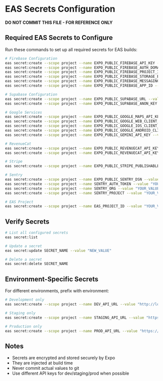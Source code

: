 # EAS Secrets Configuration

**DO NOT COMMIT THIS FILE - FOR REFERENCE ONLY**

## Required EAS Secrets to Configure

Run these commands to set up all required secrets for EAS builds:

```bash
# Firebase Configuration
eas secret:create --scope project --name EXPO_PUBLIC_FIREBASE_API_KEY --value "YOUR_VALUE"
eas secret:create --scope project --name EXPO_PUBLIC_FIREBASE_AUTH_DOMAIN --value "YOUR_VALUE"
eas secret:create --scope project --name EXPO_PUBLIC_FIREBASE_PROJECT_ID --value "YOUR_VALUE"
eas secret:create --scope project --name EXPO_PUBLIC_FIREBASE_STORAGE_BUCKET --value "YOUR_VALUE"
eas secret:create --scope project --name EXPO_PUBLIC_FIREBASE_MESSAGING_SENDER_ID --value "YOUR_VALUE"
eas secret:create --scope project --name EXPO_PUBLIC_FIREBASE_APP_ID --value "YOUR_VALUE"

# Supabase Configuration
eas secret:create --scope project --name EXPO_PUBLIC_SUPABASE_URL --value "YOUR_VALUE"
eas secret:create --scope project --name EXPO_PUBLIC_SUPABASE_ANON_KEY --value "YOUR_VALUE"

# Google Services
eas secret:create --scope project --name EXPO_PUBLIC_GOOGLE_MAPS_API_KEY --value "YOUR_VALUE"
eas secret:create --scope project --name EXPO_PUBLIC_GOOGLE_WEB_CLIENT_ID --value "YOUR_VALUE"
eas secret:create --scope project --name EXPO_PUBLIC_GOOGLE_IOS_CLIENT_ID --value "YOUR_VALUE"
eas secret:create --scope project --name EXPO_PUBLIC_GOOGLE_ANDROID_CLIENT_ID --value "YOUR_VALUE"
eas secret:create --scope project --name EXPO_PUBLIC_GEMINI_API_KEY --value "YOUR_VALUE"

# RevenueCat
eas secret:create --scope project --name EXPO_PUBLIC_REVENUECAT_API_KEY_IOS --value "YOUR_VALUE"
eas secret:create --scope project --name EXPO_PUBLIC_REVENUECAT_API_KEY_ANDROID --value "YOUR_VALUE"

# Stripe
eas secret:create --scope project --name EXPO_PUBLIC_STRIPE_PUBLISHABLE_KEY --value "YOUR_VALUE"

# Sentry
eas secret:create --scope project --name EXPO_PUBLIC_SENTRY_DSN --value "YOUR_VALUE"
eas secret:create --scope project --name SENTRY_AUTH_TOKEN --value "YOUR_VALUE"
eas secret:create --scope project --name SENTRY_ORG --value "YOUR_VALUE"
eas secret:create --scope project --name SENTRY_PROJECT --value "YOUR_VALUE"

# EAS Project
eas secret:create --scope project --name EAS_PROJECT_ID --value "YOUR_VALUE"
```

## Verify Secrets

```bash
# List all configured secrets
eas secret:list

# Update a secret
eas secret:update SECRET_NAME --value "NEW_VALUE"

# Delete a secret
eas secret:delete SECRET_NAME
```

## Environment-Specific Secrets

For different environments, prefix with environment:

```bash
# Development only
eas secret:create --scope project --name DEV_API_URL --value "http://localhost:3000"

# Staging only
eas secret:create --scope project --name STAGING_API_URL --value "https://staging-api.okapifind.com"

# Production only
eas secret:create --scope project --name PROD_API_URL --value "https://api.okapifind.com"
```

## Notes
- Secrets are encrypted and stored securely by Expo
- They are injected at build time
- Never commit actual values to git
- Use different API keys for dev/staging/prod when possible